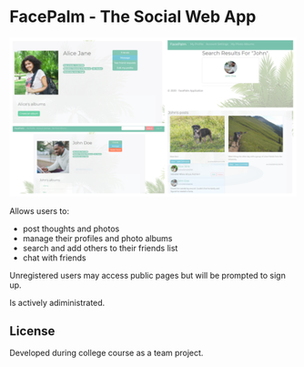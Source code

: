 # FacePalm - The Social Web App
<img src="Screenshots/facepalm-collage.png">

Allows users to:
* post thoughts and photos
* manage their profiles and photo albums
* search and add others to their friends list
* chat with friends

Unregistered users may access public pages but will be prompted to sign up.

Is actively adiministrated.
## License
Developed during college course as a team project.
